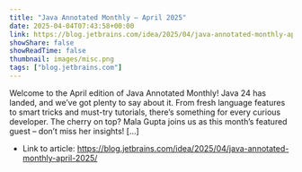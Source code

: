```yaml
---
title: "Java Annotated Monthly – April 2025"
date: 2025-04-04T07:43:58+00:00
link: https://blog.jetbrains.com/idea/2025/04/java-annotated-monthly-april-2025/
showShare: false
showReadTime: false
thumbnail: images/misc.png
tags: ["blog.jetbrains.com"]
---
```

Welcome to the April edition of Java Annotated Monthly! Java 24 has landed, and we’ve got plenty to say about it. From fresh language features to smart tricks and must-try tutorials, there’s something for every curious developer. The cherry on top? Mala Gupta joins us as this month’s featured guest – don’t miss her insights! […]

- Link to article: https://blog.jetbrains.com/idea/2025/04/java-annotated-monthly-april-2025/